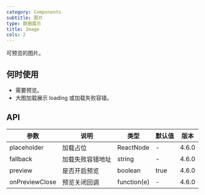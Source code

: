 ```yaml
---
category: Components
subtitle: 图片
type: 数据展示
title: Image
cols: 2
---
```


可预览的图片。

## 何时使用

- 需要预览。
- 大图加载展示 loading 或加载失败容错。

## API

| 参数           | 说明             | 类型        | 默认值 | 版本  |
| -------------- | ---------------- | ----------- | ------ | ----- |
| placeholder    | 加载占位         | ReactNode   | -      | 4.6.0 |
| fallback       | 加载失败容错地址 | string      | -      | 4.6.0 |
| preview        | 是否开启预览     | boolean     | true   | 4.6.0 |
| onPreviewClose | 预览关闭回调     | function(e) | -      | 4.6.0 |
